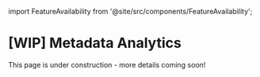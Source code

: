import FeatureAvailability from '@site/src/components/FeatureAvailability';

# [WIP] Metadata Analytics

<FeatureAvailability/>

This page is under construction - more details coming soon!
